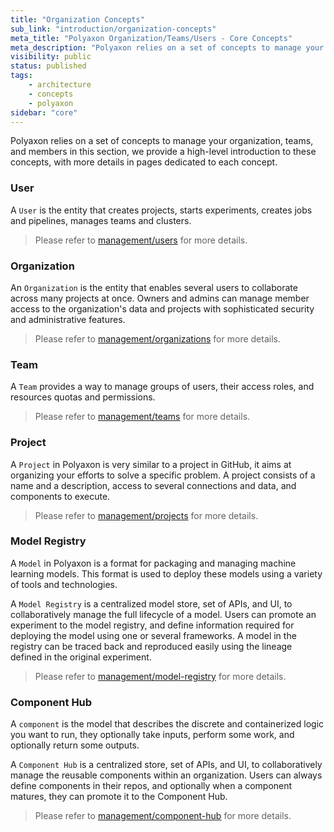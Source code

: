 ```yaml
---
title: "Organization Concepts"
sub_link: "introduction/organization-concepts"
meta_title: "Polyaxon Organization/Teams/Users - Core Concepts"
meta_description: "Polyaxon relies on a set of concepts to manage your organization, teams, and members."
visibility: public
status: published
tags:
    - architecture
    - concepts
    - polyaxon
sidebar: "core"
---
```


Polyaxon relies on a set of concepts to manage your organization, teams, and members
in this section, we provide a high-level introduction to these concepts,
with more details in pages dedicated to each concept.


### User

A `User` is the entity that creates projects, starts experiments, creates jobs and pipelines, manages teams and clusters.

<blockquote class="light">Please refer to <a href="/docs/management/ui/users/">management/users</a> for more details.</blockquote>

### Organization

An `Organization` is the entity that enables several users to collaborate across many projects at once.
Owners and admins can manage member access to the organization's data and projects with sophisticated security and administrative features.

<blockquote class="light">Please refer to <a href="/docs/management/ui/organizations/">management/organizations</a> for more details.</blockquote>

### Team

A `Team` provides a way to manage groups of users, their access roles, and resources quotas and permissions.

<blockquote class="light">Please refer to <a href="/docs/management/ui/teams/">management/teams</a> for more details.</blockquote>

### Project

A `Project` in Polyaxon is very similar to a project in GitHub,
it aims at organizing your efforts to solve a specific problem.
A project consists of a name and a description, access to several connections and data, and components to execute.

<blockquote class="light">Please refer to <a href="/docs/management/ui/projects/">management/projects</a> for more details.</blockquote>

### Model Registry

A `Model` in Polyaxon is a format for packaging and managing machine learning models. This format is used to deploy these models using a variety of tools and technologies.

A `Model Registry` is a centralized model store, set of APIs, and UI, to collaboratively manage the full lifecycle of a model.
Users can promote an experiment to the model registry, and define information required for deploying the model using one or several frameworks.
A model in the registry can be traced back and reproduced easily using the lineage defined in the original experiment.

<blockquote class="light">Please refer to <a href="/docs/management/model-registry/">management/model-registry</a> for more details.</blockquote>

### Component Hub

A `component` is the model that describes the discrete and containerized logic you want to run, 
they optionally take inputs, perform some work, and optionally return some outputs.

A `Component Hub` is a centralized store, set of APIs, and UI, to collaboratively manage the reusable components within an organization.
Users can always define components in their repos, and optionally when a component matures, they can promote it to the Component Hub.

<blockquote class="light">Please refer to <a href="/docs/management/component-hub/">management/component-hub</a> for more details.</blockquote>
